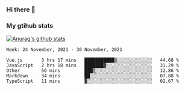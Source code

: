 ### Hi there 👋

### My gtihub stats

[![Anurag's github stats](https://github-readme-stats.vercel.app/api?username=gaozhidong)](https://github.com/gaozhidong/github-readme-stats)

<!--START_SECTION:waka-->
```text
Week: 24 November, 2021 - 30 November, 2021

Vue.js       3 hrs 17 mins   ███████████▒░░░░░░░░░░░░░   44.68 % 
JavaScript   2 hrs 18 mins   ███████▓░░░░░░░░░░░░░░░░░   31.29 % 
Other        56 mins         ███▒░░░░░░░░░░░░░░░░░░░░░   12.86 % 
Markdown     34 mins         ██░░░░░░░░░░░░░░░░░░░░░░░   07.88 % 
TypeScript   11 mins         ▓░░░░░░░░░░░░░░░░░░░░░░░░   02.67 % 
```
<!--END_SECTION:waka-->